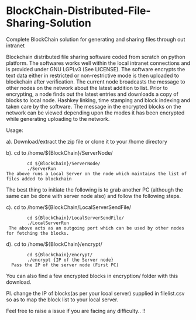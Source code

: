 # BlockChain-Distributed-File-Sharing-Solution
Complete BlockChain solution for generating and sharing files through out intranet

Blockchain distributed file sharing software coded from scratch on python platform. The softwares works well within the local intranet connections and is provided under GNU LGPLv3 (See LICENSE). The software encrypts the text data either in restricted or non-restrictive mode is then uploaded to blockchain after verification. The current node broadcasts the message to other nodes on the network about the latest addition to list. Prior to encrypting, a node finds out the latest entries and downloads a copy of blocks to local node. Hashkey linking, time stamping and block indexing and taken care by the software. The message in the encrypted blocks on the network can be viewed depending upon the modes it has been encrypted while generating uploading to the network.

Usage:

a). Download/extract the zip file or clone it to your /home directory

b). cd to /home/${BlockChain}/ServerNode/

            cd ${BlockChain}/ServerNode/
            ./ServerRun
    The above runs a Local Server on the node which maintains the list of files added to blockchain
 
 The best thing to initiate the following is to grab another PC (although the same can be done with server node also) and follow the following steps.
 
 c). cd to /home/${BlockChain/LocalServerSendFile/
 
            cd ${BlockChain}/LocalServerSendFile/
            ./LocalServerRun
     The above acts as an outgoing port which can be used by other nodes for fetching the blocks.
     
 d). cd to /home/${BlockChain}/encrypt/
 
            cd ${BlockChain}/encrypt/
            ./encrypt {IP of the Server node}          
      Pass the IP of the server node (First PC)
      
You can also find a few encrypted blocks in encryption/ folder with this download.

Pl. change the IP of blocks(as per your lcoal server) supplied in filelist.csv so as to map the block list to your local server.

Feel free to raise a issue if you are facing any difficulty.. !!
